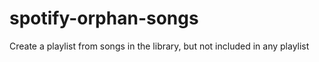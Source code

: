 # spotify-orphan-songs
Create a playlist from songs in the library, but not included in any playlist
